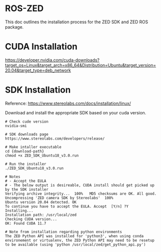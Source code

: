 # ROS-ZED
This doc outlines the installation process for the ZED SDK and ZED ROS package. 

# CUDA Installation 
https://developer.nvidia.com/cuda-downloads?target_os=Linux&target_arch=x86_64&Distribution=Ubuntu&target_version=20.04&target_type=deb_network

# SDK Installation 
Reference: https://www.stereolabs.com/docs/installation/linux/

Download and install the appropriate SDK based on your cuda version.
```
# Check cude version
nvidia-smi

# SDK downloads page
https://www.stereolabs.com/developers/release/

# Make intaller executable
cd {download-path}
chmod +x ZED_SDK_Ubuntu18_v3.0.run

# Run the installer
./ZED_SDK_Ubuntu18_v3.0.run

# Notes
# - Accept the EULA
# - The below output is desireable, CUDA install should get picked up by the SDK installer
Verifying archive integrity...  100%   MD5 checksums are OK. All good.
Uncompressing 'ZED camera SDK by Stereolabs'  100%  
Ubuntu version 20.04 detected. OK
To continue you have to accept the EULA. Accept  [Y/n] ?Y
Installing...
Installation path: /usr/local/zed
Checking CUDA version...
OK: Found CUDA 11.7

# Note from installation regarding python environments
The ZED Python API was installed for 'python3', when using conda environement or virtualenv, the ZED Python API may need to be resetup to be available (using 'python /usr/local/zed/get_python_api.py')
```
